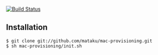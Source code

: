 [![Build Status](https://travis-ci.org/mataku/mac-provisioning.svg?branch=master)](https://travis-ci.org/mataku/mac-provisioning)

## Installation

    $ git clone git://github.com/mataku/mac-provisioning.git  
    $ sh mac-provisioning/init.sh
